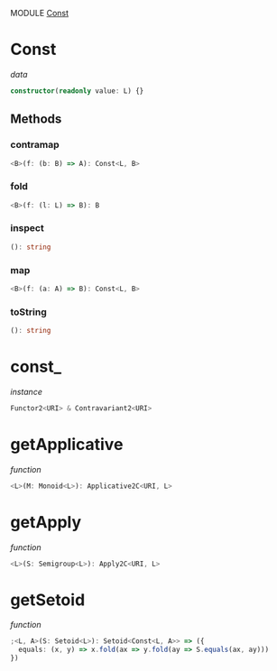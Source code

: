 MODULE [Const](https://github.com/gcanti/fp-ts/blob/master/src/Const.ts)

# Const

_data_

```ts
constructor(readonly value: L) {}
```

## Methods

### contramap

```ts
<B>(f: (b: B) => A): Const<L, B>
```

### fold

```ts
<B>(f: (l: L) => B): B
```

### inspect

```ts
(): string
```

### map

```ts
<B>(f: (a: A) => B): Const<L, B>
```

### toString

```ts
(): string
```

# const_

_instance_

```ts
Functor2<URI> & Contravariant2<URI>
```

# getApplicative

_function_

```ts
<L>(M: Monoid<L>): Applicative2C<URI, L>
```

# getApply

_function_

```ts
<L>(S: Semigroup<L>): Apply2C<URI, L>
```

# getSetoid

_function_

```ts
;<L, A>(S: Setoid<L>): Setoid<Const<L, A>> => ({
  equals: (x, y) => x.fold(ax => y.fold(ay => S.equals(ax, ay)))
})
```
